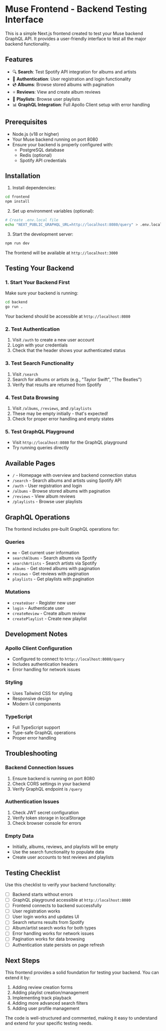 # Muse Frontend - Backend Testing Interface

This is a simple Next.js frontend created to test your Muse backend GraphQL API. It provides a user-friendly interface to test all the major backend functionality.

## Features

- 🔍 **Search**: Test Spotify API integration for albums and artists
- 🔐 **Authentication**: User registration and login functionality
- 💿 **Albums**: Browse stored albums with pagination
- ⭐ **Reviews**: View and create album reviews
- 🎵 **Playlists**: Browse user playlists
- 📊 **GraphQL Integration**: Full Apollo Client setup with error handling

## Prerequisites

- Node.js (v18 or higher)
- Your Muse backend running on port 8080
- Ensure your backend is properly configured with:
  - PostgreSQL database
  - Redis (optional)
  - Spotify API credentials

## Installation

1. Install dependencies:

```bash
cd frontend
npm install
```

2. Set up environment variables (optional):

```bash
# Create .env.local file
echo "NEXT_PUBLIC_GRAPHQL_URL=http://localhost:8080/query" > .env.local
```

3. Start the development server:

```bash
npm run dev
```

The frontend will be available at `http://localhost:3000`

## Testing Your Backend

### 1. Start Your Backend First

Make sure your backend is running:

```bash
cd backend
go run .
```

Your backend should be accessible at `http://localhost:8080`

### 2. Test Authentication

1. Visit `/auth` to create a new user account
2. Login with your credentials
3. Check that the header shows your authenticated status

### 3. Test Search Functionality

1. Visit `/search`
2. Search for albums or artists (e.g., "Taylor Swift", "The Beatles")
3. Verify that results are returned from Spotify

### 4. Test Data Browsing

1. Visit `/albums`, `/reviews`, and `/playlists`
2. These may be empty initially - that's expected!
3. Check for proper error handling and empty states

### 5. Test GraphQL Playground

- Visit `http://localhost:8080` for the GraphQL playground
- Try running queries directly

## Available Pages

- `/` - Homepage with overview and backend connection status
- `/search` - Search albums and artists using Spotify API
- `/auth` - User registration and login
- `/albums` - Browse stored albums with pagination
- `/reviews` - View album reviews
- `/playlists` - Browse user playlists

## GraphQL Operations

The frontend includes pre-built GraphQL operations for:

### Queries

- `me` - Get current user information
- `searchAlbums` - Search albums via Spotify
- `searchArtists` - Search artists via Spotify
- `albums` - Get stored albums with pagination
- `reviews` - Get reviews with pagination
- `playlists` - Get playlists with pagination

### Mutations

- `createUser` - Register new user
- `login` - Authenticate user
- `createReview` - Create album review
- `createPlaylist` - Create new playlist

## Development Notes

### Apollo Client Configuration

- Configured to connect to `http://localhost:8080/query`
- Includes authentication headers
- Error handling for network issues

### Styling

- Uses Tailwind CSS for styling
- Responsive design
- Modern UI components

### TypeScript

- Full TypeScript support
- Type-safe GraphQL operations
- Proper error handling

## Troubleshooting

### Backend Connection Issues

1. Ensure backend is running on port 8080
2. Check CORS settings in your backend
3. Verify GraphQL endpoint is `/query`

### Authentication Issues

1. Check JWT secret configuration
2. Verify token storage in localStorage
3. Check browser console for errors

### Empty Data

- Initially, albums, reviews, and playlists will be empty
- Use the search functionality to populate data
- Create user accounts to test reviews and playlists

## Testing Checklist

Use this checklist to verify your backend functionality:

- [ ] Backend starts without errors
- [ ] GraphQL playground accessible at `http://localhost:8080`
- [ ] Frontend connects to backend successfully
- [ ] User registration works
- [ ] User login works and updates UI
- [ ] Search returns results from Spotify
- [ ] Album/artist search works for both types
- [ ] Error handling works for network issues
- [ ] Pagination works for data browsing
- [ ] Authentication state persists on page refresh

## Next Steps

This frontend provides a solid foundation for testing your backend. You can extend it by:

1. Adding review creation forms
2. Adding playlist creation/management
3. Implementing track playback
4. Adding more advanced search filters
5. Adding user profile management

The code is well-structured and commented, making it easy to understand and extend for your specific testing needs.

